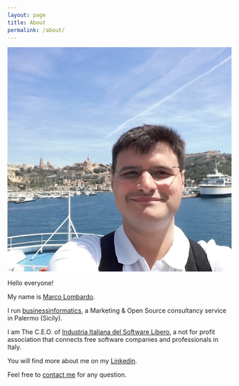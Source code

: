 ```yaml
---
layout: page
title: About
permalink: /about/
---
```


![Marco](/images/marco.jpg)

Hello everyone!

My name is [Marco Lombardo](www.marcolombardo.com).

I run [businessinformatics](www.businessinformatics.cloud), a Marketing & Open Source consultancy service in Palermo (Sicily).

I am The C.E.O. of [Industria Italiana del Software Libero](http://www.industriasoftwarelibero.it/english/), a not for profit association that connects free software companies and professionals in Italy.

You will find more about me on my [Linkedin](https://www.linkedin.com/in/marcofromsicily/).

Feel free to [contact me](mailto:mail@marcolombardo.com) for any question.
